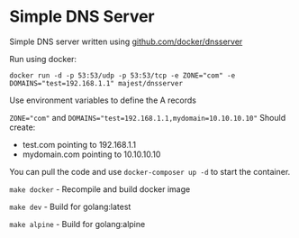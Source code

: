 Simple DNS Server
==========

Simple DNS server written using [github.com/docker/dnsserver](http://github.com/docker/dnsserver)

Run using docker:

`docker run -d -p 53:53/udp -p 53:53/tcp -e ZONE="com" -e DOMAINS="test=192.168.1.1" majest/dnsserver`

Use environment variables to define the A records

`ZONE="com"` and `DOMAINS="test=192.168.1.1,mydomain=10.10.10.10"` Should create:

- test.com pointing to 192.168.1.1
- mydomain.com pointing to 10.10.10.10


You can pull the code and use `docker-composer up -d` to start the container.

`make docker` - Recompile and build docker image

`make dev` - Build for golang:latest

`make alpine` - Build for golang:alpine
